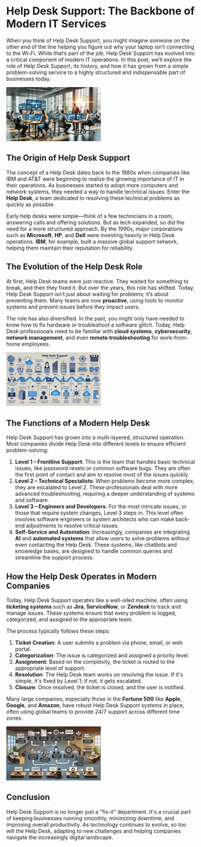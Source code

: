 # Help Desk Support: The Backbone of Modern IT Services

When you think of Help Desk Support, you might imagine someone on the other end of the line helping you figure out why your laptop isn’t connecting to the Wi-Fi. While that’s part of the job, Help Desk Support has evolved into a critical component of modern IT operations. In this post, we’ll explore the role of Help Desk Support, its history, and how it has grown from a simple problem-solving service to a highly structured and indispensable part of businesses today.

<img src="../img/helpdesk1.webp" alt="Help Desk Image" style="width:50%;" />

## The Origin of Help Desk Support

The concept of a Help Desk dates back to the 1980s when companies like IBM and AT&T were beginning to realize the growing importance of IT in their operations. As businesses started to adopt more computers and network systems, they needed a way to handle technical issues. Enter the **Help Desk**, a team dedicated to resolving these technical problems as quickly as possible.

Early help desks were simple—think of a few technicians in a room, answering calls and offering solutions. But as tech expanded, so did the need for a more structured approach. By the 1990s, major corporations such as **Microsoft**, **HP**, and **Dell** were investing heavily in Help Desk operations. **IBM**, for example, built a massive global support network, helping them maintain their reputation for reliability.

## The Evolution of the Help Desk Role

At first, Help Desk teams were just reactive. They waited for something to break, and then they fixed it. But over the years, this role has shifted. Today, Help Desk Support isn’t just about waiting for problems; it’s about preventing them. Many teams are now **proactive**, using tools to monitor systems and prevent issues before they impact users.

The role has also diversified. In the past, you might only have needed to know how to fix hardware or troubleshoot a software glitch. Today, Help Desk professionals need to be familiar with **cloud systems**, **cybersecurity**, **network management**, and even **remote troubleshooting** for work-from-home employees.

<img src="../img/helpdesk2.webp" alt="Help Desk Image" style="width:50%;" />

## The Functions of a Modern Help Desk

Help Desk Support has grown into a multi-layered, structured operation. Most companies divide Help Desk into different levels to ensure efficient problem-solving:

1. **Level 1 – Frontline Support**: This is the team that handles basic technical issues, like password resets or common software bugs. They are often the first point of contact and aim to resolve most of the issues quickly.
2. **Level 2 – Technical Specialists**: When problems become more complex, they are escalated to Level 2. These professionals deal with more advanced troubleshooting, requiring a deeper understanding of systems and software.
3. **Level 3 – Engineers and Developers**: For the most intricate issues, or those that require system changes, Level 3 steps in. This level often involves software engineers or system architects who can make back-end adjustments to resolve critical issues.
4. **Self-Service and Automation**: Increasingly, companies are integrating **AI** and **automated systems** that allow users to solve problems without even contacting the Help Desk. These systems, like chatbots and knowledge bases, are designed to handle common queries and streamline the support process.

## How the Help Desk Operates in Modern Companies

Today, Help Desk Support operates like a well-oiled machine, often using **ticketing systems** such as **Jira**, **ServiceNow**, or **Zendesk** to track and manage issues. These systems ensure that every problem is logged, categorized, and assigned to the appropriate team.

The process typically follows these steps:

1. **Ticket Creation**: A user submits a problem via phone, email, or web portal.
2. **Categorization**: The issue is categorized and assigned a priority level.
3. **Assignment**: Based on the complexity, the ticket is routed to the appropriate level of support.
4. **Resolution**: The Help Desk team works on resolving the issue. If it's simple, it's fixed by Level 1; if not, it gets escalated.
5. **Closure**: Once resolved, the ticket is closed, and the user is notified.

Many large companies, especially those in the **Fortune 500** like **Apple**, **Google**, and **Amazon**, have robust Help Desk Support systems in place, often using global teams to provide 24/7 support across different time zones.

<img src="../img/helpdesk3.webp" alt="Help Desk Image" style="width:50%;" />

## Conclusion

Help Desk Support is no longer just a "fix-it" department. It's a crucial part of keeping businesses running smoothly, minimizing downtime, and improving overall productivity. As technology continues to evolve, so too will the Help Desk, adapting to new challenges and helping companies navigate the increasingly digital landscape.
